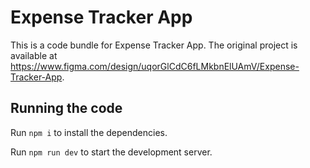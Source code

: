 
  # Expense Tracker App

  This is a code bundle for Expense Tracker App. The original project is available at https://www.figma.com/design/uqorGlCdC6fLMkbnElUAmV/Expense-Tracker-App.

  ## Running the code

  Run `npm i` to install the dependencies.

  Run `npm run dev` to start the development server.
  